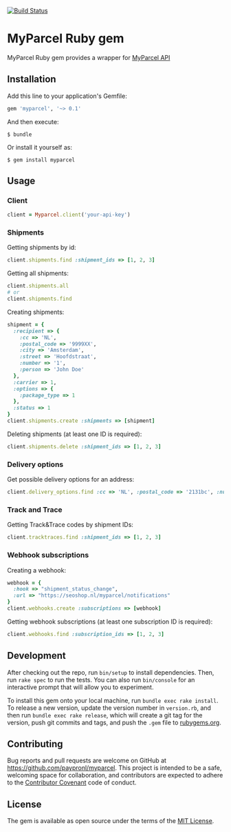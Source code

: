 [![Build Status](https://travis-ci.org/ivdma/myparcel.svg?branch=master)](https://travis-ci.org/ivdma/myparcel)

# MyParcel Ruby gem

MyParcel Ruby gem provides a wrapper for [MyParcel API](https://myparcelnl.github.io/api/)

## Installation

Add this line to your application's Gemfile:

```ruby
gem 'myparcel', '~> 0.1'
```

And then execute:

    $ bundle

Or install it yourself as:

    $ gem install myparcel

## Usage

### Client

```ruby
client = Myparcel.client('your-api-key')
```

### Shipments

Getting shipments by id:

```ruby
client.shipments.find :shipment_ids => [1, 2, 3]
```

Getting all shipments:

```ruby
client.shipments.all
# or
client.shipments.find
```

Creating shipments:

```ruby
shipment = {
  :recipient => {
    :cc => 'NL',
    :postal_code => '9999XX',
    :city => 'Amsterdam',
    :street => 'Hoofdstraat',
    :number => '1',
    :person => 'John Doe'
  },
  :carrier => 1,
  :options => {
    :package_type => 1
  },
  :status => 1
}
client.shipments.create :shipments => [shipment]
```

Deleting shipments (at least one ID is required):

```ruby
client.shipments.delete :shipment_ids => [1, 2, 3]
```

### Delivery options

Get possible delivery options for an address:

```ruby
client.delivery_options.find :cc => 'NL', :postal_code => '2131bc', :number => 679, :carrier => 'postnl'
```

### Track and Trace

Getting Track&Trace codes by shipment IDs:

```ruby
client.tracktraces.find :shipment_ids => [1, 2, 3]
```

### Webhook subscriptions

Creating a webhook:

```ruby
webhook = {
  :hook => "shipment_status_change",
  :url => "https://seoshop.nl/myparcel/notifications"
}
client.webhooks.create :subscriptions => [webhook]
```

Getting webhook subscriptions (at least one subscription ID is required):

```ruby
client.webhooks.find :subscription_ids => [1, 2, 3]
```

## Development

After checking out the repo, run `bin/setup` to install dependencies. Then, run `rake spec` to run the tests. You can also run `bin/console` for an interactive prompt that will allow you to experiment.

To install this gem onto your local machine, run `bundle exec rake install`. To release a new version, update the version number in `version.rb`, and then run `bundle exec rake release`, which will create a git tag for the version, push git commits and tags, and push the `.gem` file to [rubygems.org](https://rubygems.org).

## Contributing

Bug reports and pull requests are welcome on GitHub at https://github.com/paypronl/myparcel. This project is intended to be a safe, welcoming space for collaboration, and contributors are expected to adhere to the [Contributor Covenant](http://contributor-covenant.org) code of conduct.


## License

The gem is available as open source under the terms of the [MIT License](http://opensource.org/licenses/MIT).
